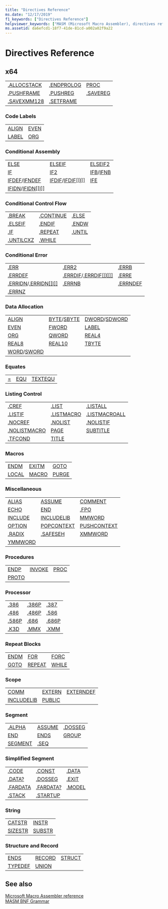 ```yaml
---
title: "Directives Reference"
ms.date: "12/17/2019"
f1_keywords: ["Directives Reference"]
helpviewer_keywords: ["MASM (Microsoft Macro Assembler), directives reference"]
ms.assetid: da6efcd1-18f7-41de-81cd-a002a02f9a22
---
```

# Directives Reference

## x64

||||
|-|-|-|
|[.ALLOCSTACK](dot-allocstack.md)|[.ENDPROLOG](dot-endprolog.md)|[PROC](proc.md)|
|[.PUSHFRAME](dot-pushframe.md)|[.PUSHREG](dot-pushreg.md)|[.SAVEREG](dot-savereg.md)|
|[.SAVEXMM128](dot-savexmm128.md)|[.SETFRAME](dot-setframe.md)||

### Code Labels

|||
|-|-|
|[ALIGN](align-masm.md)|[EVEN](even.md)|
|[LABEL](label-masm.md)|[ORG](org.md)|

### Conditional Assembly

||||
|-|-|-|
|[ELSE](else-masm.md)|[ELSEIF](elseif-masm.md)|[ELSEIF2](elseif2.md)|
|[IF](if-masm.md)|[IF2](if2.md)|[IFB](ifb.md)/[IFNB](ifnb.md)|
|[IFDEF](ifdef.md)/[IFNDEF](ifndef.md)|[IFDIF](ifdif.md)/[IFDIF&#91;&#91;I&#93;&#93;](ifdif.md)|[IFE](ife.md)|
|[IFIDN](ifidn.md)/[IFIDN&#91;&#91;I&#93;&#93;](ifidn.md)|||

### Conditional Control Flow

||||
|-|-|-|
|[.BREAK](dot-break.md)|[.CONTINUE](dot-continue.md)|[.ELSE](dot-else.md)|
|[.ELSEIF](dot-if.md)|[.ENDIF](dot-endif.md)|[.ENDW](dot-endw.md)|
|[.IF](dot-if.md)|[.REPEAT](dot-repeat.md)|[.UNTIL](dot-until.md)|
|[.UNTILCXZ](dot-untilcxz.md)|[.WHILE](dot-while.md)||

### Conditional Error

||||
|-|-|-|
|[.ERR](dot-err.md)|[.ERR2](dot-err2.md)|[.ERRB](dot-errb.md)|
|[.ERRDEF](dot-errdef.md)|[.ERRDIF](dot-errdif.md)/[.ERRDIF&#91;&#91;I&#93;&#93;&#93;](dot-errdif.md)|[.ERRE](dot-erre.md)|
|[.ERRIDN](dot-erridn.md)/[.ERRIDN&#91;&#91;I&#93;&#93;](dot-erridn.md)|[.ERRNB](dot-errnb.md)|[.ERRNDEF](dot-errndef.md)|
|[.ERRNZ](dot-errnz.md)|||

### Data Allocation

||||
|-|-|-|
|[ALIGN](align-masm.md)|[BYTE](byte-masm.md)/[SBYTE](sbyte-masm.md)|[DWORD](dword.md)/[SDWORD](sdword.md)|
|[EVEN](even.md)|[FWORD](fword.md)|[LABEL](label-masm.md)|
|[ORG](org.md)|[QWORD](qword.md)|[REAL4](real4.md)|
|[REAL8](real8.md)|[REAL10](real10.md)|[TBYTE](tbyte.md)|
|[WORD](word.md)/[SWORD](sword.md)|||

### Equates

||||
|-|-|-|
|[=](equal.md)|[EQU](equ.md)|[TEXTEQU](textequ.md)|

### Listing Control

||||
|-|-|-|
|[.CREF](dot-cref.md)|[.LIST](dot-list.md)|[.LISTALL](dot-listall.md)|
|[.LISTIF](dot-listif.md)|[.LISTMACRO](dot-listmacro.md)|[.LISTMACROALL](dot-listmacroall.md)|
|[.NOCREF](dot-nocref.md)|[.NOLIST](dot-nolist.md)|[.NOLISTIF](dot-nolistif.md)|
|[.NOLISTMACRO](dot-nolistmacro.md)|[PAGE](page.md)|[SUBTITLE](subtitle.md)|
|[.TFCOND](dot-tfcond.md)|[TITLE](title.md)||

### Macros

||||
|-|-|-|
|[ENDM](endm.md)|[EXITM](exitm.md)|[GOTO](goto-masm.md)|
|[LOCAL](local-masm.md)|[MACRO](macro.md)|[PURGE](purge.md)|

### Miscellaneous

||||
|-|-|-|
|[ALIAS](alias-masm.md)|[ASSUME](assume.md)|[COMMENT](comment-masm.md)|
|[ECHO](echo.md)|[END](end-masm.md)|[.FPO](dot-fpo.md)|
|[INCLUDE](include-masm.md)|[INCLUDELIB](includelib-masm.md)|[MMWORD](mmword.md)|
|[OPTION](option-masm.md)|[POPCONTEXT](popcontext.md)|[PUSHCONTEXT](pushcontext.md)|
|[.RADIX](dot-radix.md)|[.SAFESEH](dot-safeseh.md)|[XMMWORD](xmmword.md)|
|[YMMWORD](ymmword.md)|||

### Procedures

||||
|-|-|-|
|[ENDP](endp.md)|[INVOKE](invoke.md)|[PROC](proc.md)|
|[PROTO](proto.md)|||

### Processor

||||
|-|-|-|
|[.386](dot-386.md)|[.386P](dot-386p.md)|[.387](dot-387.md)|
|[.486](dot-486.md)|[.486P](dot-486p.md)|[.586](dot-586.md)|
|[.586P](dot-586p.md)|[.686](dot-686.md)|[.686P](dot-686p.md)|
|[.K3D](dot-k3d.md)|[.MMX](dot-mmx.md)|[.XMM](dot-xmm.md)|

### Repeat Blocks

||||
|-|-|-|
|[ENDM](endm.md)|[FOR](for-masm.md)|[FORC](forc.md)|
|[GOTO](goto-masm.md)|[REPEAT](repeat.md)|[WHILE](while-masm.md)|

### Scope

||||
|-|-|-|
|[COMM](comm.md)|[EXTERN](extern-masm.md)|[EXTERNDEF](externdef.md)|
|[INCLUDELIB](includelib-masm.md)|[PUBLIC](public-masm.md)||

### Segment

||||
|-|-|-|
|[.ALPHA](dot-alpha.md)|[ASSUME](assume.md)|[.DOSSEG](dot-dosseg.md)|
|[END](end-masm.md)|[ENDS](ends-masm.md)|[GROUP](group.md)|
|[SEGMENT](segment.md)|[.SEQ](dot-seq.md)||

### Simplified Segment

||||
|-|-|-|
|[.CODE](dot-code.md)|[.CONST](dot-const.md)|[.DATA](dot-data.md)|
|[.DATA?](dot-data-q.md)|[.DOSSEG](dot-dosseg.md)|[.EXIT](dot-exit.md)|
|[.FARDATA](dot-fardata.md)|[.FARDATA?](dot-fardata-q.md)|[.MODEL](dot-model.md)|
|[.STACK](dot-stack.md)|[.STARTUP](dot-startup.md)||

### String

|||
|-|-|
|[CATSTR](catstr.md)|[INSTR](instr.md)|
|[SIZESTR](sizestr.md)|[SUBSTR](substr.md)|

### Structure and Record

||||
|-|-|-|
|[ENDS](ends-masm.md)|[RECORD](record-masm.md)|[STRUCT](struct-masm.md)|
|[TYPEDEF](typedef-masm.md)|[UNION](union.md)||

## See also

[Microsoft Macro Assembler reference](microsoft-macro-assembler-reference.md)\
[MASM BNF Grammar](masm-bnf-grammar.md)
